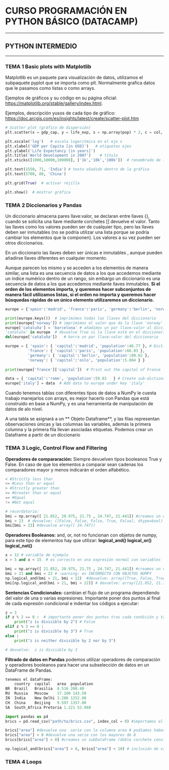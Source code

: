 # CURSO PROGRAMACIÓN EN PYTHON BÁSICO  (DATACAMP)

---
## PYTHON INTERMEDIO
---
### TEMA 1 Basic plots with Matplotlib

Matplotlib es un paquete para visualización de datos, utilizamos el subpaquete pyplot que se importa como plt. Normalmente grafica datos que le pasamos como listas o como arrays.

Ejemplos de gráficos y su código en su página oficial: https://matplotlib.org/stable/gallery/index.html.

Ejemplos, descripción yusos de cada tipo de gráfico: https://doc.arcgis.com/es/insights/latest/create/scatter-plot.htm



```PYTHON
# Scatter plot (gráfico de dispersión)
plt.scatter(x = gdp_cap, y = life_exp, s = np.array(pop) * 2, c = col, alpha = 0.8)

plt.xscale('log')   # escala logaritmica en el eje x
plt.xlabel('GDP per Capita [in USD]')   # etiquetas ejes
plt.ylabel('Life Expectancy [in years]')
plt.title('World Development in 2007')    # título
plt.xticks([1000,10000,100000], ['1k','10k','100k'])  # renombrado de los valores del eje x

plt.text(1550, 71, 'India') # texto añadido dentro de la gráfica
plt.text(5700, 80, 'China')

plt.grid(True)  # activar rejilla

plt.show()  # mostrar gráfica

```

### TEMA 2 Diccionarios y Pandas
 Un diccionario almacena pares llave:valor, se declaran entre llaves {}, cuando se solicita una llave mediante corchetes [] devuelve el valor. Tanto las llaves como los valores pueden ser de cualquier tipo, pero las llaves deben ser inmutables (no se podría utilizar una lista porque se podría cambiar los elementos que la componen). Los valores a su vez pueden ser otros diccionarios.
 
 En un diccionario las llaves deben ser únicas e inmutables , aunque pueden añadirse llaves diferentes en cualquier momento. 
 
Aunque parecen los mismo y se acceden a los elementos de manera similar, una lista es una secuencia de datos a los que accedemos mediante un índice numérico dentro de un rango, sin embargo un diccionario es una secuencia de datos a los que accedemos mediante llaves inmutables. **Si el orden de los elementos importa, y queremos hacer subconjuntos de manera fácil utilizamos listas, si el orden no importa y queremos hacer búsquedas rápidas de un único elemento utilizaremos un diccionario.**
 
 ```PYTHON
europe = {'spain':'madrid', 'france':'paris', 'germany':'berlin', 'norway':'oslo' }  # Definition of dictionary

print(europe.keys())  # imprimimos todas las llaves del diccionario
print(europe['norway']) # imprimimos el valor que da la llave 'norway'
europe['cataluña'] = 'barcelona' # añadimos un par llave:valor al diccionario europe (si existe previamente actualiza el valor)
'cataluña' in europe  # devuelve True si la llave está en el diccionario europe
del(europe['cataluña'])   # borra un par llave:valor del diccionario

europe = { 'spain': { 'capital':'madrid', 'population':46.77 }, # Dictionary of dictionaries
           'france': { 'capital':'paris', 'population':66.03 },
           'germany': { 'capital':'berlin', 'population':80.62 },
           'norway': { 'capital':'oslo', 'population':5.084 } }
           
print(europe['france']['capital'])  # Print out the capital of France

data = { 'capital':'rome', 'population':59.83   } # Create sub-dictionary data
europe['italy'] = data  # Add data to europe under key 'italy'

 ```
 Cuando tenemos tablas con diferentes tipos de datos a NumPy le cuesta trabajo manejarlos con arrays, es mejor hacerlo con Pandas que está construido en base a NumPy, y es una herramienta de manipulación de datos de alo nivel.
 
 A una tabla se asignará a un ** Objeto Dataframe**, y las filas representan observaciones únicas y las columnas las variables, además la primera columna y la primera fila llevan asociadas etiquetas. Podemos crear un Dataframe a partir de un diccionario
 
### TEMA 3 Logic, Control Flow and Filtering
**Operadores de compararación:** Siempre devuelven tipos booleanos True y False. En caso de que los elementos a comparar sean cadenas los comparadores mayor y menos indicarán el orden alfabético.  
```python
< #Strictly less than  
<= #Less than or equal  
> #Strictly greater than  
>= #Greater than or equal  
== #Equal  
!= #Not equal

# recordatorio:
bmi = np.array([ 21.852, 20.975, 21.75 , 24.747, 21.441]) #creamos un objeto numpy
bmi > 23  # devuelve: ([False, False, False, True, False], dtype=bool)
bmi[bmi > 23] #devuelve array([ 24.747])
```

**Operadores Booleanos:** and, or, not no funcionan con objetos de numpy, para este tipo de elementos hay que utilizar:
**logical_and()
logical_or()
logical_not()**
```python
x = 12 # variable de ejemplo
x > 5 and x < 15  # es correcto en una expresión normal con variables

bmi = np.array([ 21.852, 20.975, 21.75 , 24.747, 21.441]) #creamos un objeto numpy
bmi > 21 and bmi < 22 # :warning: es INCORRECTO CON OBJETOS NUMPY
np.logical_and(bmi > 21, bmi < 22)  #devuelve: array([True, False, True, False, True], dtype=bool)
bmi[np.logical_and(bmi > 21, bmi < 22)] # devuelve: array([21.852, 21.75, 21.441])

```

**Sentencias Condicionales:** cambian el flujo de un programa dependiendo del valor de una o varias expresiones. Importante poner dos puntos al final de cada expresión condicional e indentar los códigos a ejecutar:
```python
z = 3
if z % 2 == 0 :  # importante poner dos puntos tras cada condición y tabular las siguientes expresiones con tab o 4 espacios
    print("z is divisible by 2") # False
elif z % 3 == 0 :
    print("z is divisible by 3") # True
else :
    print("z is neither divisible by 2 nor by 3")

# devuelve:  z is divisible by 3
```
**Filtrado de datos en Pandas** podemos utilizar operadores de comparación y operadores booleanos para hacer una subselección de datos en un DataFrame de Pandas.
```python
tenemos el dataFrame: 
    country  capital   area  population
BR  Brazil   Brasilia  8.516 200.40
RU  Russia   Moscow    17.100 143.50
IN  India    New Delhi 3.286 1252.00
CH  China    Beijing   9.597 1357.00
SA  South_Africa Pretoria 1.221 52.988

import pandas as pd
brics = pd.read_csv("path/to/brics.csv", index_col = 0) #importamos el dataFrame de un csv

brics["area"] #devuelve una  serie con la columna area # podíamos haber utilizado brics.loc[:,"area"] ó brics.iloc[:,2]
brics["area"] > 8 #devuelve una serie con los mayores de 8
brics[brics["area"] > 8] #creamos un subDataFrame (doble corchete convierte la serie en DataFrame)

np.logical_and(brics["area"] > 8, brics["area"] < 10) # inclusión de varias condiciones unidas por operadores booleanos.

```
### TEMA 4 Loops
